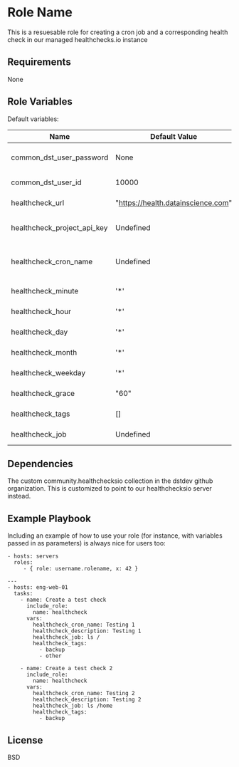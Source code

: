 Role Name
=========

This is a resuesable role for creating a cron job and a corresponding health check in 
our managed healthchecks.io instance

Requirements
------------

None


Role Variables
--------------

Default variables:

| Name                        | Default Value                      | Description                             |
|-----------------------------|------------------------------------|-----------------------------------------|
| common_dst_user_password    | None                               | Password whihc must be specified        |
| common_dst_user_id          | 10000                              | uid for dst user                        |
| healthcheck_url             | "https://health.datainscience.com" | Healthchecks server root                |
| healthcheck_project_api_key | Undefined                          | API Key for the project (Required)      |
| healthcheck_cron_name       | Undefined                          | Unique name for the cron job (Required) |
| healthcheck_minute          | '*'                                | Cron minutes field                      |
| healthcheck_hour            | '*'                                | Cron hour field                         |
| healthcheck_day             | '*'                                | Cron hour field                         |
| healthcheck_month           | '*'                                | Cron hour field                         |
| healthcheck_weekday         | '*'                                | Cron hour field                         |
| healthcheck_grace           | "60"                               | Grace period in seconds                 |
| healthcheck_tags            | []                                 | List of tags to apply                   |
| healthcheck_job             | Undefined                          | The cron job to run                     |


Dependencies
------------

The custom community.healthchecksio collection in the dstdev github organization.  This is customized to point to our healthchecksio server instead.

Example Playbook
----------------

Including an example of how to use your role (for instance, with variables passed in as parameters) is always nice for users too:

    - hosts: servers
      roles:
         - { role: username.rolename, x: 42 }

    ---
    - hosts: eng-web-01
      tasks:
        - name: Create a test check
          include_role:
            name: healthcheck
          vars:
            healthcheck_cron_name: Testing 1
            healthcheck_description: Testing 1
            healthcheck_job: ls /
            healthcheck_tags:
              - backup
              - other
    
        - name: Create a test check 2
          include_role:
            name: healthcheck
          vars:
            healthcheck_cron_name: Testing 2
            healthcheck_description: Testing 2
            healthcheck_job: ls /home
            healthcheck_tags:
              - backup

License
-------

BSD
